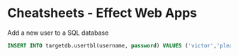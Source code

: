 
# Cheatsheets - Effect Web Apps
Add a new user to a SQL database
```sql
INSERT INTO targetdb.usertbl(username, password) VALUES ('victor','please');
```
